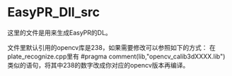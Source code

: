 # EasyPR_Dll_src
这里的文件是用来生成EasyPR的DL。

文件里默认引用的opencv库是238，如果需要修改可以参照如下的方式：
在plate_recognize.cpp里有
#pragma comment(lib,"opencv_calib3dXXXX.lib") 类似的语句，将其中238的数字改成你对应的opencv版本再编译。


